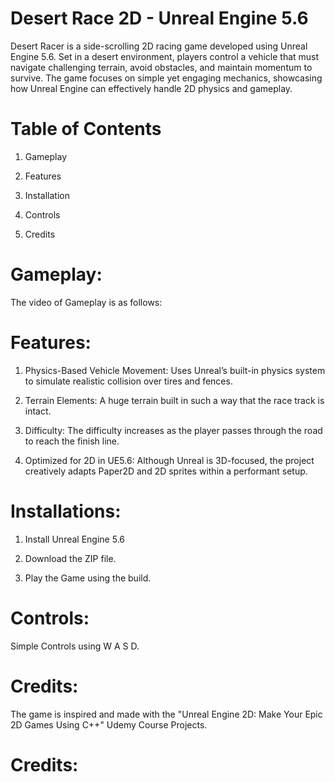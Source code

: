 # Desert Race 2D - Unreal Engine 5.6
Desert Racer is a side-scrolling 2D racing game developed using Unreal Engine 5.6. Set in a desert environment, players control a vehicle that must navigate challenging terrain, avoid obstacles, and maintain momentum to survive. 
The game focuses on simple yet engaging mechanics, showcasing how Unreal Engine can effectively handle 2D physics and gameplay.

# Table of Contents
1. Gameplay

2. Features

3. Installation

4. Controls

5. Credits

# Gameplay:
The video of Gameplay is as follows: 

# Features:
1. Physics-Based Vehicle Movement: Uses Unreal’s built-in physics system to simulate realistic collision over tires and fences.

2. Terrain Elements: A huge terrain built in such a way that the race track is intact.

3. Difficulty: The difficulty increases as the player passes through the road to reach the finish line.

4. Optimized for 2D in UE5.6: Although Unreal is 3D-focused, the project creatively adapts Paper2D and 2D sprites within a performant setup.

# Installations:
1. Install Unreal Engine 5.6

2. Download the ZIP file.

3. Play the Game using the build.

# Controls:
Simple Controls using W A S D.

# Credits:
The game is inspired and made with the "Unreal Engine 2D: Make Your Epic 2D Games Using C++" Udemy Course Projects.



# Credits:
